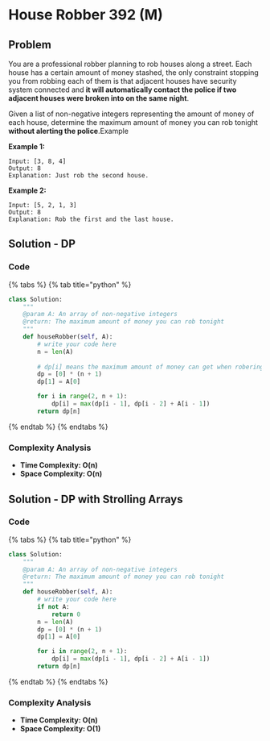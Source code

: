 # House Robber 392 \(M\)

## Problem

You are a professional robber planning to rob houses along a street. Each house has a certain amount of money stashed, the only constraint stopping you from robbing each of them is that adjacent houses have security system connected and **it will automatically contact the police if two adjacent houses were broken into on the same night**.

Given a list of non-negative integers representing the amount of money of each house, determine the maximum amount of money you can rob tonight **without alerting the police**.Example

**Example 1:**

```text
Input: [3, 8, 4]
Output: 8
Explanation: Just rob the second house.
```

**Example 2:**

```text
Input: [5, 2, 1, 3]
Output: 8
Explanation: Rob the first and the last house.
```

## Solution - DP

### Code

{% tabs %}
{% tab title="python" %}
```python
class Solution:
    """
    @param A: An array of non-negative integers
    @return: The maximum amount of money you can rob tonight
    """
    def houseRobber(self, A):
        # write your code here
        n = len(A)
        
        # dp[i] means the maximum amount of money can get when robering i amount of houses
        dp = [0] * (n + 1)
        dp[1] = A[0]

        for i in range(2, n + 1):
            dp[i] = max(dp[i - 1], dp[i - 2] + A[i - 1])
        return dp[n]
```
{% endtab %}
{% endtabs %}

### Complexity Analysis

* **Time Complexity: O\(n\)**
* **Space Complexity: O\(n\)**

## Solution - DP with Strolling Arrays

### Code

{% tabs %}
{% tab title="python" %}
```python
class Solution:
    """
    @param A: An array of non-negative integers
    @return: The maximum amount of money you can rob tonight
    """
    def houseRobber(self, A):
        # write your code here
        if not A:
            return 0
        n = len(A)
        dp = [0] * (n + 1)
        dp[1] = A[0]

        for i in range(2, n + 1):
            dp[i] = max(dp[i - 1], dp[i - 2] + A[i - 1])
        return dp[n]
```
{% endtab %}
{% endtabs %}

### Complexity Analysis

* **Time Complexity: O\(n\)**
* **Space Complexity: O\(1\)**

